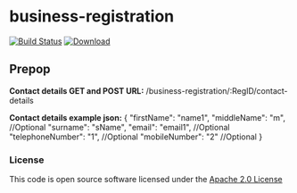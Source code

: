 # business-registration

[![Build Status](https://travis-ci.org/hmrc/business-registration.svg)](https://travis-ci.org/hmrc/business-registration) [ ![Download](https://api.bintray.com/packages/hmrc/releases/business-registration/images/download.svg) ](https://bintray.com/hmrc/releases/business-registration/_latestVersion)

Prepop
-
<b>Contact details GET and POST URL:</b> /business-registration/:RegID/contact-details

<b>Contact details example json:</b>
{
  "firstName": "name1",
  "middleName": "m", //Optional
  "surname": "sName",
  "email": "email1", //Optional
  "telephoneNumber": "1", //Optional
  "mobileNumber": "2" //Optional
}

### License

This code is open source software licensed under the [Apache 2.0 License]("http://www.apache.org/licenses/LICENSE-2.0.html")